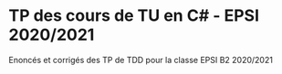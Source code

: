 # TP des cours de TU en C# - EPSI 2020/2021

Enoncés et corrigés des TP de TDD pour la classe EPSI B2 2020/2021